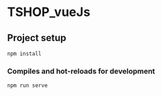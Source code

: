 # TSHOP_vueJs

## Project setup
```
npm install
```

### Compiles and hot-reloads for development
```
npm run serve
```
